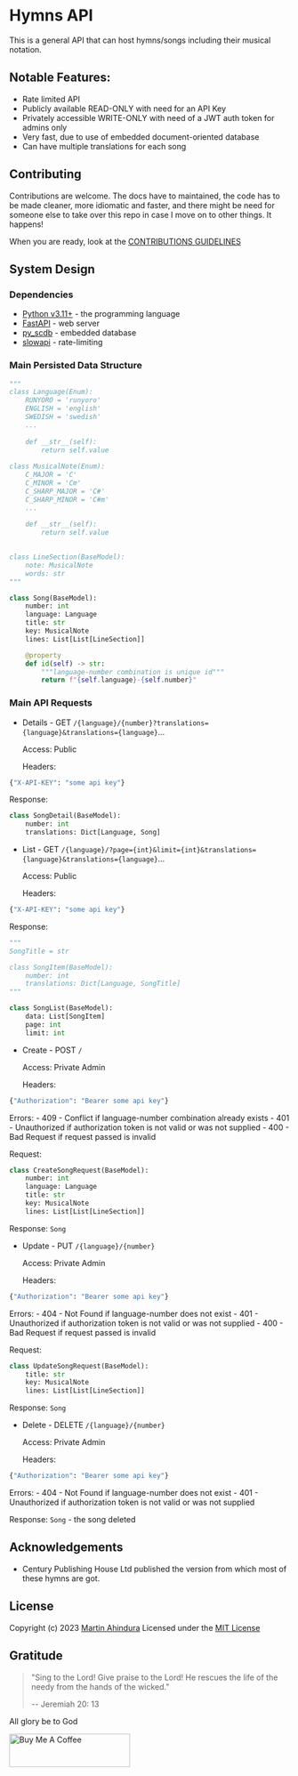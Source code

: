 # Hymns API

This is a general API that can host hymns/songs including their musical notation.

## Notable Features:

 - Rate limited API
 - Publicly available READ-ONLY with need for an API Key
 - Privately accessible WRITE-ONLY with need of a JWT auth token for admins only
 - Very fast, due to use of embedded document-oriented database
 - Can have multiple translations for each song

## Contributing

Contributions are welcome. The docs have to maintained, the code has to be made cleaner, more idiomatic and faster,
and there might be need for someone else to take over this repo in case I move on to other things. It happens!

When you are ready, look at the [CONTRIBUTIONS GUIDELINES](./CONTRIBUTING.md)

## System Design

### Dependencies

- [Python v3.11+](https://python.org) - the programming language
- [FastAPI](https://fastapi.tiangolo.com/) - web server
- [py_scdb](https://github.com/sopherapps/py_scdb) - embedded database
- [slowapi](https://pypi.org/project/slowapi/) - rate-limiting

### Main Persisted Data Structure

```python
"""
class Language(Enum):
    RUNYORO = 'runyoro'
    ENGLISH = 'english'
    SWEDISH = 'swedish'
    ...
    
    def __str__(self):
        return self.value
    
class MusicalNote(Enum):
    C_MAJOR = 'C'
    C_MINOR = 'Cm'
    C_SHARP_MAJOR = 'C#'
    C_SHARP_MINOR = 'C#m'
    ...
    
    def __str__(self):
        return self.value
    

class LineSection(BaseModel):
    note: MusicalNote
    words: str
"""  

class Song(BaseModel):
    number: int 
    language: Language
    title: str 
    key: MusicalNote
    lines: List[List[LineSection]]

    @property
    def id(self) -> str:
        """language-number combination is unique id"""
        return f"{self.language}-{self.number}"
```

### Main API Requests

- Details - GET `/{language}/{number}?translations={language}&translations={language}`...

  Access: Public
  
  Headers:
  
```python
{"X-API-KEY": "some api key"}
```
  
  Response:

```python
class SongDetail(BaseModel):
    number: int 
    translations: Dict[Language, Song]
```

- List - GET `/{language}/?page={int}&limit={int}&translations={language}&translations={language}`...

  Access: Public

  Headers:
  
```python
{"X-API-KEY": "some api key"}
```

  Response:

```python
"""
SongTitle = str

class SongItem(BaseModel):
    number: int 
    translations: Dict[Language, SongTitle]
"""

class SongList(BaseModel):
    data: List[SongItem]
    page: int 
    limit: int
```

- Create - POST `/`

  Access: Private Admin

  Headers:
  
```python
{"Authorization": "Bearer some api key"}
```

  Errors:
    - 409 - Conflict if language-number combination already exists
    - 401 - Unauthorized if authorization token is not valid or was not supplied
    - 400 - Bad Request if request passed is invalid

  Request:

```python
class CreateSongRequest(BaseModel):
    number: int 
    language: Language
    title: str 
    key: MusicalNote
    lines: List[List[LineSection]]
```

  Response: `Song`

- Update - PUT `/{language}/{number}`

  Access: Private Admin

  Headers:
  
```python
{"Authorization": "Bearer some api key"}
```

  Errors:
    - 404 - Not Found if language-number does not exist
    - 401 - Unauthorized if authorization token is not valid or was not supplied
    - 400 - Bad Request if request passed is invalid

  Request:

```python
class UpdateSongRequest(BaseModel):
    title: str 
    key: MusicalNote
    lines: List[List[LineSection]]
```

  Response: `Song`


- Delete - DELETE `/{language}/{number}`

  Access: Private Admin

  Headers:
  
```python
{"Authorization": "Bearer some api key"}
```

  Errors:
    - 404 - Not Found if language-number does not exist
    - 401 - Unauthorized if authorization token is not valid or was not supplied

  Response: `Song` - the song deleted

## Acknowledgements

- Century Publishing House Ltd published the version from which most of these hymns are got.

## License

Copyright (c) 2023 [Martin Ahindura](https://github.com/Tinitto) Licensed under the [MIT License](./LICENSE)

## Gratitude

> "Sing to the Lord!
>    Give praise to the Lord!
>  He rescues the life of the needy
>    from the hands of the wicked."
>
> -- Jeremiah 20: 13

All glory be to God

<a href="https://www.buymeacoffee.com/martinahinJ" target="_blank"><img src="https://cdn.buymeacoffee.com/buttons/v2/default-yellow.png" alt="Buy Me A Coffee" style="height: 60px !important;width: 217px !important;" ></a>
